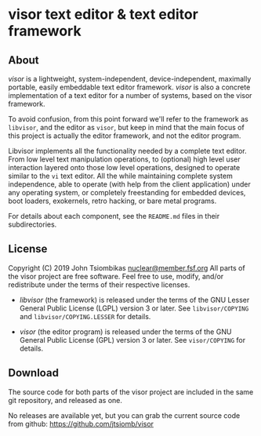 visor text editor & text editor framework
=========================================

About
-----
*visor* is a lightweight, system-independent, device-independent, maximally
portable, easily embeddable text editor framework. *visor* is also a concrete
implementation of a text editor for a number of systems, based on the visor
framework.

To avoid confusion, from this point forward we'll refer to the framework as
`libvisor`, and the editor as `visor`, but keep in mind that the main focus of
this project is actually the editor framework, and not the editor program.

Libvisor implements all the functionality needed by a complete text editor.
From low level text manipulation operations, to (optional) high level user
interaction layered onto those low level operations, designed to operate similar
to the `vi` text editor. All the while maintaining complete system independence,
able to operate (with help from the client application) under any operating
system, or completely freestanding for embedded devices, boot loaders,
exokernels, retro hacking, or bare metal programs.

For details about each component, see the `README.md` files in their
subdirectories.

License
-------
Copyright (C) 2019 John Tsiombikas <nuclear@member.fsf.org>
All parts of the visor project are free software. Feel free to use, modify,
and/or redistribute under the terms of their respective licenses.

 - *libvisor* (the framework) is released under the terms of the GNU Lesser
   General Public License (LGPL) version 3 or later. See `libvisor/COPYING` and
   `libvisor/COPYING.LESSER` for details.

 - *visor* (the editor program) is released under the terms of the GNU General
   Public License (GPL) version 3 or later. See `visor/COPYING` for details.

Download
--------
The source code for both parts of the visor project are included in the same git
repository, and released as one.

No releases are available yet, but you can grab the current source code from
github: https://github.com/jtsiomb/visor
